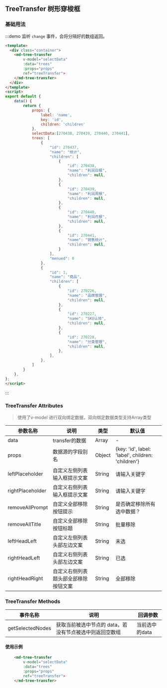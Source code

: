 ## TreeTransfer 树形穿梭框


### 基础用法
:::demo 监听 `change` 事件，会将分隔好的数组返回。

```html
<template>
  <div class="container">
    <md-tree-transfer
        v-model="selectData"
        :data="trees"
        :props="props"
        ref="treeTransfer">
    </md-tree-transfer>
  </div>
</template>
<script>
export default {
    data() {
        return {
            props: {
                label: 'name',
                key: 'id',
                children: 'children'
            },
            selectData:[270438, 270439, 270440, 270441],
            trees: [
                {
                    "id": 270437,
                    "name": "统计",
                    "children": [
                        {
                            "id": 270438,
                            "name": "利润日报",
                            "children": null,
                        },
                        {
                            "id": 270439,
                            "name": "利润周报",
                            "children": null,
                        },
                        {
                            "id": 270440,
                            "name": "利润月报",
                            "children": null,
                        },
                        {
                            "id": 270441,
                            "name": "销售统计",
                            "children": null,
                        }
                    ],
                    "menued": 0
                },
                {
                    "id": 1,
                    "name": "商品",
                    "children": [
                        {
                            "id": 270226,
                            "name": "品牌管理",
                            "children": null,
                        },
                        {
                            "id": 270227,
                            "name": "SKU认领",
                            "children": null,
                        },
                        {
                            "id": 270228,
                            "name": "分类管理",
                            "children": null,
                        },
                    ],
                },
            ]
        }
    },
};
</script>

```
:::



### TreeTransfer Attributes
> 使用了v-model 进行双向绑定数据，双向绑定数据类型支持Array类型

| 参数名称 | 说明                    |类型               | 默认值 |
| -------- | ----------------------| -------- |-------- |
| data      | transfer的数据 | Array        |-      |
| props | 数据源的字段别名 | Object | {key: 'id', label: 'label', children: 'children'} |
| leftPlaceholder | 自定义左侧列表输入框提示文案 | String | 请输入关键字 |
| rightPlaceholder | 自定义右侧列表输入框提示文案 | String | 请输入关键字 |
| removeAllPrompt | 自定义全部移除按钮提示 | String | 是否确定移除所有选中数据？ |
| removeAllTitle | 自定义全部移除按钮标题 | String | 批量移除 |
| leftHeadLeft | 自定义左侧列表头部左边文案 | String | 未选 |
| rightHeadLeft | 自定义右侧列表头部左边文案 | String | 已选 |
| rightHeadRight | 自定义右侧列表题头部全部移除按钮文案 | String | 全部移除 |
 

### TreeTransfer Methods

| 事件名称 | 说明               | 回调参数 |
| -------- | ------------------ | -------- |
| getSelectedNodes      | 获取当前被选中节点的 data，若没有节点被选中则返回空数组 | 当前选中的data        |



#### 使用示例

```html
    <md-tree-transfer
        v-model="selectData"
        :data="trees"
        :props="props"
        ref="treeTransfer">
    </md-tree-transfer>
```
